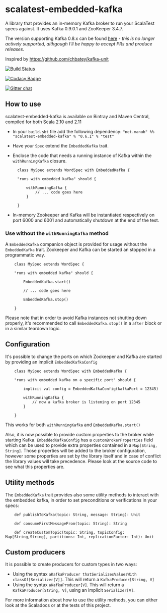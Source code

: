 # scalatest-embedded-kafka
A library that provides an in-memory Kafka broker to run your ScalaTest specs against. It uses Kafka 0.9.0.1 and ZooKeeper 3.4.7.

The version supporting Kafka 0.8.x can be found [here](https://github.com/manub/scalatest-embedded-kafka/tree/kafka-0.8) - *this is no longer actively supported, althgough I'll be happy to accept PRs and produce releases.* 

Inspired by https://github.com/chbatey/kafka-unit

[![Build Status](https://travis-ci.org/manub/scalatest-embedded-kafka.svg?branch=master)](https://travis-ci.org/manub/scalatest-embedded-kafka)

[![Codacy Badge](https://www.codacy.com/project/badge/c7b26292335d4331b49a81317884dd17)](https://www.codacy.com/app/emanuele-blanco/scalatest-embedded-kafka)

[![Gitter chat](https://badges.gitter.im/gitterHQ/gitter.png)](https://gitter.im/manub/scalatest-embedded-kafka)

## How to use

scalatest-embedded-kafka is available on Bintray and Maven Central, compiled for both Scala 2.10 and 2.11

* In your `build.sbt` file add the following dependency: `"net.manub" %% "scalatest-embedded-kafka" % "0.6.1" % "test"`
* Have your `Spec` extend the `EmbeddedKafka` trait.
* Enclose the code that needs a running instance of Kafka within the `withRunningKafka` closure.

        class MySpec extends WordSpec with EmbeddedKafka {
    
        "runs with embedded kafka" should {

            withRunningKafka {
                // ... code goes here
            }
        
        }

* In-memory Zookeeper and Kafka will be instantiated respectively on port 6000 and 6001 and automatically shutdown at the end of the test.

### Use without the `withRunningKafka` method

A `EmbeddedKafka` companion object is provided for usage without the `EmbeddedKafka` trait. Zookeeper and Kafka can be started an stopped in a programmatic way.

        class MySpec extends WordSpec {
    
        "runs with embedded kafka" should {
        
            EmbeddedKafka.start()
            
            // ... code goes here
            
            EmbeddedKafka.stop() 
        
        }
        
Please note that in order to avoid Kafka instances not shutting down properly, it's recommended to call `EmbeddedKafka.stop()` in a `after` block or in a similar teardown logic. 

## Configuration

It's possible to change the ports on which Zookeeper and Kafka are started by providing an implicit `EmbeddedKafkaConfig`

        class MySpec extends WordSpec with EmbeddedKafka {
    
        "runs with embedded kafka on a specific port" should {

            implicit val config = EmbeddedKafkaConfig(kafkaPort = 12345)

            withRunningKafka {
                // now a kafka broker is listening on port 12345
            }
        
        }
        
This works for both `withRunningKafka` and `EmbeddedKafka.start()`

Also, it is now possible to provide custom properties to the broker while starting Kafka. `EmbeddedKafkaConfig` has a 
`customBrokerProperties` field which can be used to provide extra properties contained in a `Map[String, String]`.
Those properties will be added to the broker configuration, however some properties are set by the library itself and 
in case of conflict the library values will take precedence. Please look at the source code to see what this properties
are.
        
## Utility methods

The `EmbeddedKafka` trait provides also some utility methods to interact with the embedded kafka, in order to set preconditions or verifications in your specs:

        def publishToKafka(topic: String, message: String): Unit
        
        def consumeFirstMessageFrom(topic: String): String

        def createCustomTopic(topic: String, topicConfig: Map[String,String], partitions: Int, replicationFactor: Int): Unit
        
## Custom producers

It is possible to create producers for custom types in two ways:

* Using the syntax `aKafkaProducer thatSerializesValuesWith classOf[Serializer[V]]`. This will return a `KafkaProducer[String, V]`
* Using the syntax `aKafkaProducer[V]`. This will return a `KafkaProducer[String, V]`, using an implicit `Serializer[V]`.

For more information about how to use the utility methods, you can either look at the Scaladocs or at the tests of this project.

